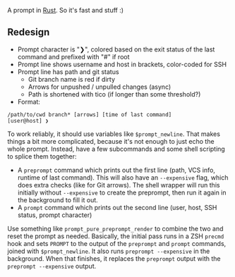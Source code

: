 A prompt in [Rust](http://www.rust-lang.org). So it's fast and stuff :)


## Redesign

* Prompt character is "❯", colored based on the exit status of the last command and prefixed with "#" if root
* Prompt line shows username and host in brackets, color-coded for SSH
* Prompt line has path and git status
    * Git branch name is red if dirty
    * Arrows for unpushed / unpulled changes (async)
    * Path is shortened with tico (if longer than some threshold?)
* Format:
```
/path/to/cwd branch* [arrows] [time of last command]
[user@host] ❯
```

To work reliably, it should use variables like `$prompt_newline`. That makes things a bit more complicated, because it's
not enough to just echo the whole prompt. Instead, have a few subcommands and some shell scripting to splice them together:

* A `preprompt` command which prints out the first line (path, VCS info, runtime of last command). This will also have
  an `--expensive` flag, which does extra checks (like for Git arrows). The shell wrapper will run this initially
  without `--expensive` to create the preprompt, then run it again in the background to fill it out.
* A `prompt` command which prints out the second line (user, host, SSH status, prompt character)

Use something like `prompt_pure_preprompt_render` to combine the two and reset the prompt as needed. Basically, the
initial pass runs in a ZSH `precmd` hook and sets `PROMPT` to the output of the `preprompt` and `prompt` commands,
joined with `$prompt_newline`. It also runs `preprompt --expensive` in the background. When that finishes, it replaces
the `preprompt` output with the `preprompt --expensive` output.
